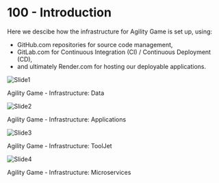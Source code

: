 # 100 - Introduction

Here we descibe how the infrastructure for Agility Game is set up, using:

- GitHub.com repositories for source code management,
- GitLab.com for Continuous Integration (CI) / Continuous Deployment (CD),
- and ultimately Render.com for hosting our deployable applications.

![Slide1](https://github.com/agility-game/infrastructure/assets/1499433/881de6ac-d434-4801-b6ea-285bb03165ca)

Agility Game - Infrastructure: Data

![Slide2](https://github.com/agility-game/infrastructure/assets/1499433/528367a8-dfd0-4f46-b4c1-11c5a507b6ea)

Agility Game - Infrastructure: Applications

![Slide3](https://github.com/agility-game/infrastructure/assets/1499433/f4d65d2b-2084-41e8-99f9-de65e64cd112)

Agility Game - Infrastructure: ToolJet

![Slide4](https://github.com/agility-game/infrastructure/assets/1499433/82b591db-3841-4c66-aac0-0c4b3d40cb95)

Agility Game - Infrastructure: Microservices
